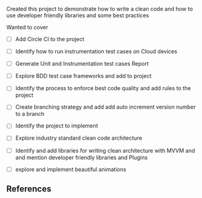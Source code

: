 Created this project to demonstrate how to write a clean code and how to use developer friendly libraries and some best practices

Wanted to cover

- [ ] Add Circle CI to the project
- [ ] Identify how to run instrumentation test cases on Cloud devices
- [ ] Generate Unit and Instrumentation test cases Report
- [ ] Explore BDD test case frameworks and add to project
- [ ] Identify the process to enforce best code quality and add rules to the project
- [ ] Create branching strategy and add add auto increment version number to a branch
- [ ] Identify the project to implement
- [ ] Explore industry standard clean code architecture
- [ ] Identify and add libraries for writing clean architecture with MVVM and and mention developer friendly libraries and Plugins
- [ ] explore and implement beautiful animations


References
----------

